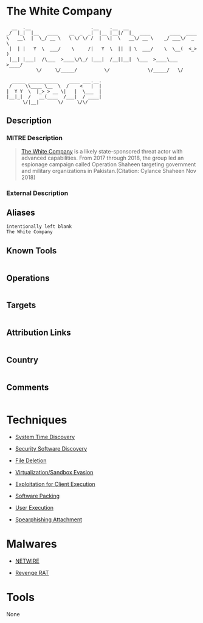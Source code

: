 
# The White Company

```
  __  .__                      .__    .__  __                           
_/  |_|  |__   ____    __  _  _|  |__ |__|/  |_  ____       ____  ____  
\   __\  |  \_/ __ \   \ \/ \/ /  |  \|  \   __\/ __ \    _/ ___\/  _ \ 
 |  | |   Y  \  ___/    \     /|   Y  \  ||  | \  ___/    \  \__(  <_> )
 |__| |___|  /\___  >____\/\_/ |___|  /__||__|  \___  >____\___  >____/ 
           \/     \/_____/          \/              \/_____/   \/       
                                   
  _____ ___________    ____ ___.__.
 /     \\____ \__  \  /    <   |  |
|  Y Y  \  |_> > __ \|   |  \___  |
|__|_|  /   __(____  /___|  / ____|
      \/|__|       \/     \/\/     

```

## Description

### MITRE Description

> [The White Company](https://attack.mitre.org/groups/G0089) is a likely state-sponsored threat actor with advanced capabilities. From 2017 through 2018, the group led an espionage campaign called Operation Shaheen targeting government and military organizations in Pakistan.(Citation: Cylance Shaheen Nov 2018)

### External Description

> 

## Aliases

```
intentionally left blank
The White Company
```

## Known Tools

```

```

## Operations

```

```

## Targets

```

```

## Attribution Links

```

```

## Country

```

```

## Comments

```

```

# Techniques


* [System Time Discovery](../techniques/System-Time-Discovery.md)

* [Security Software Discovery](../techniques/Security-Software-Discovery.md)
    
* [File Deletion](../techniques/File-Deletion.md)
    
* [Virtualization/Sandbox Evasion](../techniques/Virtualization-Sandbox-Evasion.md)
    
* [Exploitation for Client Execution](../techniques/Exploitation-for-Client-Execution.md)
    
* [Software Packing](../techniques/Software-Packing.md)
    
* [User Execution](../techniques/User-Execution.md)
    
* [Spearphishing Attachment](../techniques/Spearphishing-Attachment.md)
    

# Malwares


* [NETWIRE](../malwares/NETWIRE.md)

* [Revenge RAT](../malwares/Revenge-RAT.md)
    

# Tools

None
